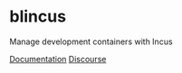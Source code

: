 # blincus

Manage development containers with Incus

[Documentation](https://blincus.dev)
[Discourse](https://universal-blue.discourse.group/)
